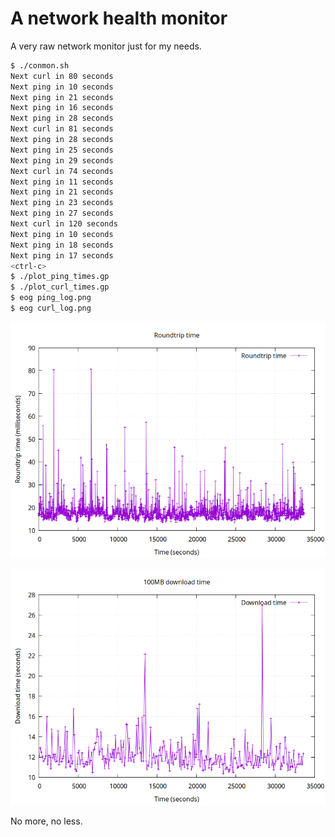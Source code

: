 # A network health monitor

A very raw network monitor just for my needs.

```sh
$ ./conmon.sh
Next curl in 80 seconds
Next ping in 10 seconds
Next ping in 21 seconds
Next ping in 16 seconds
Next ping in 28 seconds
Next curl in 81 seconds
Next ping in 28 seconds
Next ping in 25 seconds
Next ping in 29 seconds
Next curl in 74 seconds
Next ping in 11 seconds
Next ping in 21 seconds
Next ping in 23 seconds
Next ping in 27 seconds
Next curl in 120 seconds
Next ping in 10 seconds
Next ping in 18 seconds
Next ping in 17 seconds
<ctrl-c>
$ ./plot_ping_times.gp
$ ./plot_curl_times.gp
$ eog ping_log.png
$ eog curl_log.png
```

![Ping times](examples/ping_log.png)

![Download times](examples/curl_log.png)

No more, no less.
